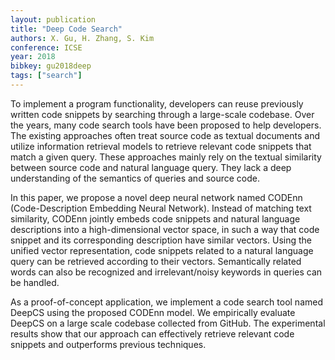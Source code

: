 ```yaml
---
layout: publication
title: "Deep Code Search"
authors: X. Gu, H. Zhang, S. Kim
conference: ICSE
year: 2018
bibkey: gu2018deep
tags: ["search"]
---
```

To implement a program functionality, developers can reuse previously written code snippets by searching through a large-scale codebase. Over the years, many code search tools have been proposed to help developers. The existing approaches often treat source code as textual documents and utilize information retrieval models to retrieve relevant code snippets that match a given query. These approaches mainly rely on the textual similarity between source code and natural language query. They lack a deep understanding of the semantics of queries and source code.

In this paper, we propose a novel deep neural network named CODEnn (Code-Description Embedding Neural Network). Instead of matching text similarity, CODEnn jointly embeds code snippets and natural language descriptions into a high-dimensional vector space, in such a way that code snippet and its corresponding description have similar vectors. Using the unified vector representation, code snippets related to a natural language query can be retrieved according to their vectors. Semantically related words can also be recognized and irrelevant/noisy keywords in queries can be handled.

As a proof-of-concept application, we implement a code search tool named DeepCS using the proposed CODEnn model. We empirically evaluate DeepCS on a large scale codebase collected from GitHub. The experimental results show that our approach can effectively retrieve relevant code snippets and outperforms previous techniques.

